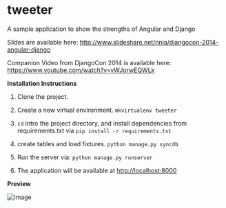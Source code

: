 tweeter
=======

A sample application to show the strengths of Angular and Django

Slides are available here: http://www.slideshare.net/nnja/djangocon-2014-angular-django

Companion Video from DjangoCon 2014 is available here: https://www.youtube.com/watch?v=vWJorwEQWLk

**Installation Instructions**

1. Clone the project.

2. Create a new virtual environment. `mkvirtualenv tweeter`

3. `cd` intro the project directory, and install dependencies from requirements.txt via `pip install -r requirements.txt`

4. create tables and load fixtures. `python manage.py syncdb`

5. Run the server via: `python manage.py runserver`

6. The application will be available at <a href="http://localhost:8000" target="_blank">http://localhost:8000</a>

**Preview**

![image](https://cloud.githubusercontent.com/assets/2030983/6646639/a1c16aa0-c98c-11e4-8d34-579480882dbd.png)
